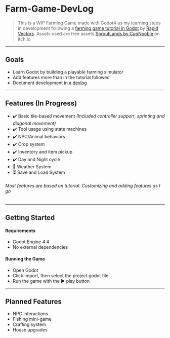 # **Farm-Game-DevLog**  

> This is a WIP Farming Game made with Godot4 as my learning steps in development following a [farming game tutorial in Godot](https://www.youtube.com/watch?v=it0lsREGdmc&list=PLWTXKdBN8RZe3ytf6qdR4g1JRy0j-93v9&ab_channel=RapidVectors) by [Rapid Vectors](https://github.com/rapidvectors). Assets used are free assets [SproutLands by CupNooble](https://cupnooble.itch.io/sprout-lands-asset-pack) on itch.io  

---

## Goals
- Learn Godot by building a playable farming simulator
- Add features more than in the tutorial followed
- Document development in a [devlog](https://github.com/AbsoluteRivers/Farm-Game-Learning/blob/main/devlog.md)

---

## Features (In Progress)
- ✔️ Basic tile-based movement *(Included controller support, sprinting and diagonal movement)*
- ✔️ Tool usage using state machines
- ✔️ NPC/Animal behaviors
- ✔️ Crop system
- ✔️ Inventory and item pickup
- ✔️ Day and Night cycle
- 🔨 Weather System
- ⏳ Save and Load System

###### Most features are based on tutorial. Customizing and adding features as I go
---

## Getting Started
#### Requirements
- Godot Engine 4.4
- No external dependencies

#### Running the Game
- Open Godot
- Click Import, then select the project.godot file
- Run the game with the ▶️ play button


---


## Planned Features
- NPC interactions
- Fishing mini-game
- Crafting system
- House upgrades
